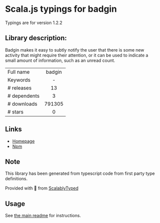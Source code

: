 
# Scala.js typings for badgin

Typings are for version 1.2.2

## Library description:
Badgin makes it easy to subtly notify the user that there is some new activity that might require their attention, or it can be used to indicate a small amount of information, such as an unread count.

|                    |                 |
| ------------------ | :-------------: |
| Full name          | badgin |
| Keywords           | - |
| # releases         | 13 |
| # dependents       | 3 |
| # downloads        | 791305 |
| # stars            | 0 |

## Links
- [Homepage](https://github.com/jaulz/badgin)
- [Npm](https://www.npmjs.com/package/badgin)
    


## Note
This library has been generated from typescript code from first party type definitions.

Provided with :purple_heart: from [ScalablyTyped](https://github.com/oyvindberg/ScalablyTyped)

## Usage
See [the main readme](../../readme.md) for instructions.


